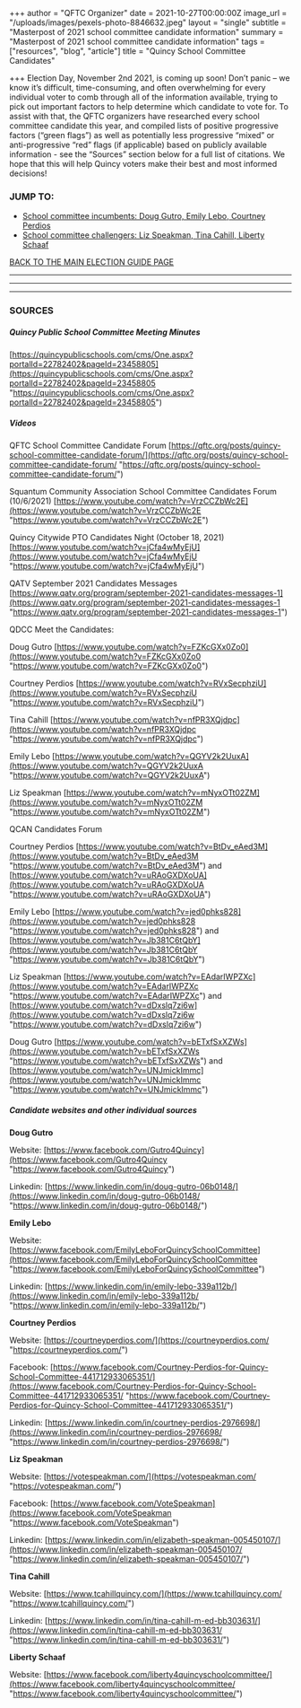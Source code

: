 +++
author = "QFTC Organizer"
date = 2021-10-27T00:00:00Z
image_url = "/uploads/images/pexels-photo-8846632.jpeg"
layout = "single"
subtitle = "Masterpost of 2021 school committee candidate information"
summary = "Masterpost of 2021 school committee candidate information"
tags = ["resources", "blog", "article"]
title = "Quincy School Committee Candidates"

+++
Election Day, November 2nd 2021, is coming up soon! Don’t panic – we know it’s difficult, time-consuming, and often overwhelming for every individual voter to comb through all of the information available, trying to pick out important factors to help determine which candidate to vote for. To assist with that, the QFTC organizers have researched every school committee candidate this year, and compiled lists of positive progressive factors (“green flags”) as well as potentially less progressive “mixed” or anti-progressive “red” flags (if applicable) based on publicly available information - see the “Sources” section below for a full list of citations. We hope that this will help Quincy voters make their best and most informed decisions!

### JUMP TO:

* [School committee incumbents: Doug Gutro, Emily Lebo, Courtney Perdios](https://qftc.org/posts/school-committee-incumbents/ "https://qftc.org/posts/school-committee-incumbents/")
* [School committee challengers: Liz Speakman, Tina Cahill, Liberty Schaaf](https://qftc.org/posts/school-committee-challengers/ "https://qftc.org/posts/school-committee-challengers/")

[BACK TO THE MAIN ELECTION GUIDE PAGE](https://qftc.org/posts/2021-quincy-elections/ "https://qftc.org/posts/2021-quincy-elections/")

***

***

***

### SOURCES

##### **Quincy Public School Committee Meeting Minutes**

[https://quincypublicschools.com/cms/One.aspx?portalId=22782402&pageId=23458805](https://quincypublicschools.com/cms/One.aspx?portalId=22782402&pageId=23458805 "https://quincypublicschools.com/cms/One.aspx?portalId=22782402&pageId=23458805")

##### **Videos**

QFTC School Committee Candidate Forum [https://qftc.org/posts/quincy-school-committee-candidate-forum/](https://qftc.org/posts/quincy-school-committee-candidate-forum/ "https://qftc.org/posts/quincy-school-committee-candidate-forum/")

Squantum Community Association School Committee Candidates Forum (10/6/2021) [https://www.youtube.com/watch?v=VrzCCZbWc2E](https://www.youtube.com/watch?v=VrzCCZbWc2E "https://www.youtube.com/watch?v=VrzCCZbWc2E")

Quincy Citywide PTO Candidates Night (October 18, 2021) [https://www.youtube.com/watch?v=jCfa4wMyEjU](https://www.youtube.com/watch?v=jCfa4wMyEjU "https://www.youtube.com/watch?v=jCfa4wMyEjU")

QATV September 2021 Candidates Messages [https://www.qatv.org/program/september-2021-candidates-messages-1](https://www.qatv.org/program/september-2021-candidates-messages-1 "https://www.qatv.org/program/september-2021-candidates-messages-1")

QDCC Meet the Candidates:

Doug Gutro [https://www.youtube.com/watch?v=FZKcGXx0Zo0](https://www.youtube.com/watch?v=FZKcGXx0Zo0 "https://www.youtube.com/watch?v=FZKcGXx0Zo0")

Courtney Perdios [https://www.youtube.com/watch?v=RVxSecphziU](https://www.youtube.com/watch?v=RVxSecphziU "https://www.youtube.com/watch?v=RVxSecphziU")

Tina Cahill [https://www.youtube.com/watch?v=nfPR3XQjdpc](https://www.youtube.com/watch?v=nfPR3XQjdpc "https://www.youtube.com/watch?v=nfPR3XQjdpc")

Emily Lebo [https://www.youtube.com/watch?v=QGYV2k2UuxA](https://www.youtube.com/watch?v=QGYV2k2UuxA "https://www.youtube.com/watch?v=QGYV2k2UuxA")

Liz Speakman [https://www.youtube.com/watch?v=mNyxOTt02ZM](https://www.youtube.com/watch?v=mNyxOTt02ZM "https://www.youtube.com/watch?v=mNyxOTt02ZM")

QCAN Candidates Forum

Courtney Perdios [https://www.youtube.com/watch?v=BtDv_eAed3M](https://www.youtube.com/watch?v=BtDv_eAed3M "https://www.youtube.com/watch?v=BtDv_eAed3M") and [https://www.youtube.com/watch?v=uRAoGXDXoUA](https://www.youtube.com/watch?v=uRAoGXDXoUA "https://www.youtube.com/watch?v=uRAoGXDXoUA")

Emily Lebo [https://www.youtube.com/watch?v=jed0phks828](https://www.youtube.com/watch?v=jed0phks828 "https://www.youtube.com/watch?v=jed0phks828") and [https://www.youtube.com/watch?v=Jb381C6tQbY](https://www.youtube.com/watch?v=Jb381C6tQbY "https://www.youtube.com/watch?v=Jb381C6tQbY")

Liz Speakman [https://www.youtube.com/watch?v=EAdarIWPZXc](https://www.youtube.com/watch?v=EAdarIWPZXc "https://www.youtube.com/watch?v=EAdarIWPZXc") and [https://www.youtube.com/watch?v=dDxslq7zi6w](https://www.youtube.com/watch?v=dDxslq7zi6w "https://www.youtube.com/watch?v=dDxslq7zi6w")

Doug Gutro [https://www.youtube.com/watch?v=bETxfSxXZWs](https://www.youtube.com/watch?v=bETxfSxXZWs "https://www.youtube.com/watch?v=bETxfSxXZWs") and [https://www.youtube.com/watch?v=UNJmickImmc](https://www.youtube.com/watch?v=UNJmickImmc "https://www.youtube.com/watch?v=UNJmickImmc")

##### **Candidate websites and other individual sources**

**Doug Gutro**

Website: [https://www.facebook.com/Gutro4Quincy](https://www.facebook.com/Gutro4Quincy "https://www.facebook.com/Gutro4Quincy")

Linkedin: [https://www.linkedin.com/in/doug-gutro-06b0148/](https://www.linkedin.com/in/doug-gutro-06b0148/ "https://www.linkedin.com/in/doug-gutro-06b0148/")

**Emily Lebo**

Website: [https://www.facebook.com/EmilyLeboForQuincySchoolCommittee](https://www.facebook.com/EmilyLeboForQuincySchoolCommittee "https://www.facebook.com/EmilyLeboForQuincySchoolCommittee")

Linkedin: [https://www.linkedin.com/in/emily-lebo-339a112b/](https://www.linkedin.com/in/emily-lebo-339a112b/ "https://www.linkedin.com/in/emily-lebo-339a112b/")

**Courtney Perdios**

Website: [https://courtneyperdios.com/](https://courtneyperdios.com/ "https://courtneyperdios.com/")

Facebook: [https://www.facebook.com/Courtney-Perdios-for-Quincy-School-Committee-441712933065351/](https://www.facebook.com/Courtney-Perdios-for-Quincy-School-Committee-441712933065351/ "https://www.facebook.com/Courtney-Perdios-for-Quincy-School-Committee-441712933065351/")

Linkedin: [https://www.linkedin.com/in/courtney-perdios-2976698/](https://www.linkedin.com/in/courtney-perdios-2976698/ "https://www.linkedin.com/in/courtney-perdios-2976698/")

**Liz Speakman**

Website: [https://votespeakman.com/](https://votespeakman.com/ "https://votespeakman.com/")

Facebook: [https://www.facebook.com/VoteSpeakman](https://www.facebook.com/VoteSpeakman "https://www.facebook.com/VoteSpeakman")

Linkedin: [https://www.linkedin.com/in/elizabeth-speakman-005450107/](https://www.linkedin.com/in/elizabeth-speakman-005450107/ "https://www.linkedin.com/in/elizabeth-speakman-005450107/")

**Tina Cahill**

Website: [https://www.tcahillquincy.com/](https://www.tcahillquincy.com/ "https://www.tcahillquincy.com/")

Linkedin: [https://www.linkedin.com/in/tina-cahill-m-ed-bb303631/](https://www.linkedin.com/in/tina-cahill-m-ed-bb303631/ "https://www.linkedin.com/in/tina-cahill-m-ed-bb303631/")

**Liberty Schaaf**

Website: [https://www.facebook.com/liberty4quincyschoolcommittee/](https://www.facebook.com/liberty4quincyschoolcommittee/ "https://www.facebook.com/liberty4quincyschoolcommittee/")